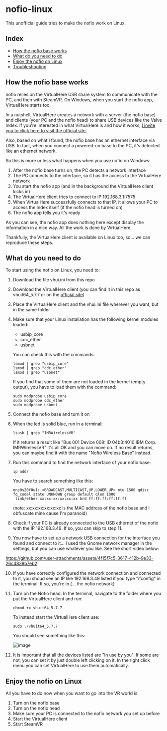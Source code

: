 # nofio-linux
This unofficial guide tries to make the nofio work on Linux.

## Index
- [How the nofio base works](#how-the-nofio-base-works)
- [What do you need to do](#what-do-you-need-to-do)
- [Enjoy the nofio on Linux](#enjoy-the-nofio-on-linux)
- [Troubleshooting](https://github.com/Sblash/nofio-linux/blob/main/TROUBLESHOOTING.md)


## How the nofio base works
nofio relies on the VirtualHere USB share system to communicate with the PC, and then with SteamVR. On Windows, when you start the nofio app, VirtualHere starts too.

In a nutshell, VirtualHere creates a network with a server (the nofio base) and clients (your PC and the nofio head) to share USB devices like the Valve Index. If you're interested in what VirtualHere is and how it works, [I invite you to click here to visit the official site.](https://www.virtualhere.com/)

Also, based on what I found, the nofio base has an ethernet interface via USB. In fact, when you connect a powered-on base to the PC, it's detected like an ethernet network.

So this is more or less what happens when you use nofio on Windows:

1) After the nofio base turns on, the PC detects a network interface
2) The PC connects to the interface, so it has the access to the VirtualHere network
3) You start the nofio app (and in the background the VirtualHere client kicks in)
4) The VirtualHere client tries to connect to IP 192.168.3.1:7575
5) When VirtualHere successfully connects to that IP, it allows your PC to access the Index itself (if the nofio head is turned on)
6) The nofio app tells you it's ready

As you can see, the nofio app does nothing here except display the information in a nice way. All the work is done by VirtualHere.

Thankfully, the VirtualHere client is available on Linux too, so... we can reproduce these steps.

## What do you need to do
To start using the nofio on Linux, you need to:

1) Download the file vhui.ini from this repo
2) Download the VirtualHere client (you can find it in this repo as vhuit64_5.7.7 or on the [official site](https://www.virtualhere.com/))
3) Place the VirtualHere client and the vhui.ini file wherever you want, but in the same folder
4) Make sure that your Linux installation has the following kernel modules loaded:

   - usbip_core
   - cdc_ether
   - usbnet
     
   You can check this with the commands:
   ```
   lsmod | grep "usbip_core"
   lsmod | grep "cdc_ether"
   lsmod | grep "usbnet"
   ```
   If you find that some of them are not loaded in the kernel (empty output), you have to load them with the command:
   ```
   sudo modprobe usbip_core
   sudo modprobe cdc_ether
   sudo modprobe usbnet
   ```
  
5) Connect the nofio base and turn it on
6) When the led is solid blue, run in a terminal:
   ```
   lsusb | grep "IMRWirelessVR"
   ```
   If it returns a result like "Bus 001 Device 008: ID 04b3:4010 IBM Corp. IMRWirelessVR" it's all OK and you can move on.
   If no result returns, you can maybe find it with the name "Nofio Wireless Base" instead.
   
8) Run this command to find the network interface of your nofio base:
   ```
   ip addr
   ```

   You have to search something like this:
   ```
   enp0s20f0u1: <BROADCAST,MULTICAST,UP,LOWER_UP> mtu 1500 qdisc fq_codel state UNKNOWN group default qlen 1000
    link/ether xx:xx:xx:xx:xx:xx brd ff:ff:ff:ff:ff:ff
   ```
   (note: xx:xx:xx:xx:xx:xx is the MAC address of the nofio base and I obfuscate mine cause I'm paranoid)
9) Check if your PC is already connected to the USB ethernet of the nofio with the IP 192.168.3.49. If so, you can skip to step 11.
10) You now have to set up a network USB connection for the interface you found and connect to it... I used the Gnome network manager in the settings, but you can use whatever you like. See the short video below:
    

https://github.com/user-attachments/assets/4f15f7c5-3617-412b-9e33-26c4838b7eb2



10) If you have correctly configured the network connection and connected to it, you shoud see an IP like 192.168.3.49 listed if you type "ifconfig" in the terminal. If so, you're in (... the nofio network)
11) Turn on the Nofio head. In the terminal, navigate to the folder where you put the VirtualHere client and run:
    ```
    chmod +x vhuit64_5.7.7
    ```
    To instead start the VirtualHere client use:
    ```
    sudo ./vhuit64_5.7.7
    ```
    You should see something like this:
    
    ![image](https://github.com/user-attachments/assets/c1f60576-b91e-4504-9d2d-277fca9b572b)

12) It is important that all the devices listed are "In use by you". If some are not, you can set it by just double left clicking on it. In the right click menu you can set VirtualHere to use them automatically.
    
## Enjoy the nofio on Linux
All you have to do now when you want to go into the VR world is:

1) Turn on the nofio base
2) Turn on the nofio head
3) Make sure your PC is connected to the nofio network you set up before
4) Start the VirtualHere client
5) Start SteamVR
